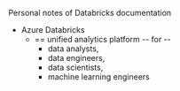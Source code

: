Personal notes of Databricks documentation

* Azure Databricks
  * == unified analytics platform -- for --
    * data analysts,
    * data engineers,
    * data scientists,
    * machine learning engineers